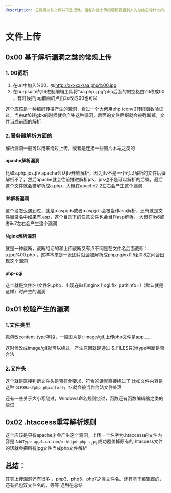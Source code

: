 ```yaml
---
description: 总觉得文件上传并不是很难，但每次做上传的题都要查别人的总结心得什么的，长期更新。。。
---
```


# 文件上传

## 0x00 基于解析漏洞之类的常规上传

###  1. 00截断

1. 在url中加入%00，如[http://xxxxxx/aa.php%00.jpg](http://xxxx/shell.php%00.jpg)
2. 在burpsuite的16进制编辑工具将”aa.php .jpg”php后面的的空格由20改成00 ，有时候把jpg前面的点由2e改成00也可以

这个应该是一种编码转换产生的漏洞，看过一个大佬用php iconv\(\)转码函数验证过，当由utf8转gbk的时候就会产生这种漏洞，后面的文件后缀就会被截断掉，文件当成前面的解析

### 2.服务器解析方面的

解析漏洞一般可以用来绕过上传，或者是连接一些图片木马之类的

#### apache解析漏洞

比如a.php.jds.jfv apache会从jfv开始解析，因为jfv不是一个可以解析的文件后缀解析不了，然后apache就会往前推进解析jds，jds也不是可以解析的后缀，最后这个文件就会被解析成a.php，大概在apache2.2左右会产生这个漏洞

#### IIS解析漏洞

这个没怎么遇到过，就是a.asp/jds或者a.asp;jds会被当作asp解析，还有就是文件目录名中如果有.asp，这个目录下的任意文件也会当作asp解析。 大概在iis6或者iis7左右会产生这个漏洞

#### Nginx解析漏洞

就是一种截断，截断的话的和上传截断又有点不同是在文件名后面截断：a.jpg%00.php ，这样本来是一张图片就会被解析成php,nginx0.5到0.8之间会出现这个漏洞

#### php-cgi

这个就是文件名/文件名.php，出现在iis和nginx上cgi.fix\_pathinfo=1（默认就是这样）时产生的漏洞

## 0x01 校验产生的漏洞

### 1.文件类型

抓包改content-type字段，一般图片是: image/gif,上传php文件是app……

这时候改成image/gif就可以绕过，产生原因就是通过 $\_FILES只对type判断是否合法

### 2.文件头

这个就是直接判断文件头是否符合要求，符合的话就直接绕过了 比如文件内容是这种 `GIF89a<?php phpinfo(); ?>`就会被当作合法文件处理

还有一些关于大小写绕过，Windows命名规则绕过，函数还有函数编辑器之类的绕过

## 0x02 .htaccess重写解析规则

这个应该是只有apache才会产生这个漏洞，上传一个名字为.htaccess的文件内容是 `AddType application/x-httpd-php .jpg`成功覆盖掉原有的.htaccess文件的话就会把所有jpg文件当成php文件解析

## 总结：

其实上传漏洞还有很多 ，php3、php5、php7之类文件名。还有基于编辑器的，还有抓包双文件名的，等等 遇到在总结

